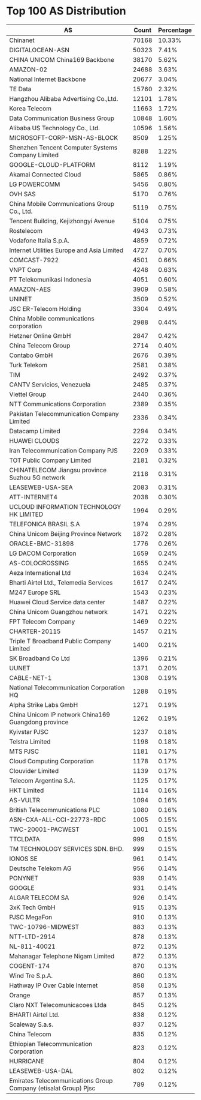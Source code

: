 # Top 100 AS Distribution
| AS | Count | Percentage |
|----|----|----|
| Chinanet | 70168 | 10.33% |
| DIGITALOCEAN-ASN | 50323 | 7.41% |
| CHINA UNICOM China169 Backbone | 38170 | 5.62% |
| AMAZON-02 | 24688 | 3.63% |
| National Internet Backbone | 20677 | 3.04% |
| TE Data | 15760 | 2.32% |
| Hangzhou Alibaba Advertising Co.,Ltd. | 12101 | 1.78% |
| Korea Telecom | 11663 | 1.72% |
| Data Communication Business Group | 10848 | 1.60% |
| Alibaba US Technology Co., Ltd. | 10596 | 1.56% |
| MICROSOFT-CORP-MSN-AS-BLOCK | 8509 | 1.25% |
| Shenzhen Tencent Computer Systems Company Limited | 8288 | 1.22% |
| GOOGLE-CLOUD-PLATFORM | 8112 | 1.19% |
| Akamai Connected Cloud | 5865 | 0.86% |
| LG POWERCOMM | 5456 | 0.80% |
| OVH SAS | 5170 | 0.76% |
| China Mobile Communications Group Co., Ltd. | 5119 | 0.75% |
| Tencent Building, Kejizhongyi Avenue | 5104 | 0.75% |
| Rostelecom | 4943 | 0.73% |
| Vodafone Italia S.p.A. | 4859 | 0.72% |
| Internet Utilities Europe and Asia Limited | 4727 | 0.70% |
| COMCAST-7922 | 4501 | 0.66% |
| VNPT Corp | 4248 | 0.63% |
| PT Telekomunikasi Indonesia | 4051 | 0.60% |
| AMAZON-AES | 3909 | 0.58% |
| UNINET | 3509 | 0.52% |
| JSC ER-Telecom Holding | 3304 | 0.49% |
| China Mobile communications corporation | 2988 | 0.44% |
| Hetzner Online GmbH | 2847 | 0.42% |
| China Telecom Group | 2714 | 0.40% |
| Contabo GmbH | 2676 | 0.39% |
| Turk Telekom | 2581 | 0.38% |
| TIM | 2492 | 0.37% |
| CANTV Servicios, Venezuela | 2485 | 0.37% |
| Viettel Group | 2440 | 0.36% |
| NTT Communications Corporation | 2389 | 0.35% |
| Pakistan Telecommunication Company Limited | 2336 | 0.34% |
| Datacamp Limited | 2294 | 0.34% |
| HUAWEI CLOUDS | 2272 | 0.33% |
| Iran Telecommunication Company PJS | 2209 | 0.33% |
| TOT Public Company Limited | 2181 | 0.32% |
| CHINATELECOM Jiangsu province Suzhou 5G network | 2118 | 0.31% |
| LEASEWEB-USA-SEA | 2083 | 0.31% |
| ATT-INTERNET4 | 2038 | 0.30% |
| UCLOUD INFORMATION TECHNOLOGY HK LIMITED | 1994 | 0.29% |
| TELEFONICA BRASIL S.A | 1974 | 0.29% |
| China Unicom Beijing Province Network | 1872 | 0.28% |
| ORACLE-BMC-31898 | 1776 | 0.26% |
| LG DACOM Corporation | 1659 | 0.24% |
| AS-COLOCROSSING | 1655 | 0.24% |
| Aeza International Ltd | 1634 | 0.24% |
| Bharti Airtel Ltd., Telemedia Services | 1617 | 0.24% |
| M247 Europe SRL | 1543 | 0.23% |
| Huawei Cloud Service data center | 1487 | 0.22% |
| China Unicom Guangzhou network | 1471 | 0.22% |
| FPT Telecom Company | 1469 | 0.22% |
| CHARTER-20115 | 1457 | 0.21% |
| Triple T Broadband Public Company Limited | 1400 | 0.21% |
| SK Broadband Co Ltd | 1396 | 0.21% |
| UUNET | 1371 | 0.20% |
| CABLE-NET-1 | 1308 | 0.19% |
| National Telecommunication Corporation HQ | 1288 | 0.19% |
| Alpha Strike Labs GmbH | 1271 | 0.19% |
| China Unicom IP network China169 Guangdong province | 1262 | 0.19% |
| Kyivstar PJSC | 1237 | 0.18% |
| Telstra Limited | 1198 | 0.18% |
| MTS PJSC | 1181 | 0.17% |
| Cloud Computing Corporation | 1178 | 0.17% |
| Clouvider Limited | 1139 | 0.17% |
| Telecom Argentina S.A. | 1125 | 0.17% |
| HKT Limited | 1114 | 0.16% |
| AS-VULTR | 1094 | 0.16% |
| British Telecommunications PLC | 1080 | 0.16% |
| ASN-CXA-ALL-CCI-22773-RDC | 1005 | 0.15% |
| TWC-20001-PACWEST | 1001 | 0.15% |
| TTCLDATA | 999 | 0.15% |
| TM TECHNOLOGY SERVICES SDN. BHD. | 999 | 0.15% |
| IONOS SE | 961 | 0.14% |
| Deutsche Telekom AG | 956 | 0.14% |
| PONYNET | 939 | 0.14% |
| GOOGLE | 931 | 0.14% |
| ALGAR TELECOM SA | 926 | 0.14% |
| 3xK Tech GmbH | 915 | 0.13% |
| PJSC MegaFon | 910 | 0.13% |
| TWC-10796-MIDWEST | 883 | 0.13% |
| NTT-LTD-2914 | 878 | 0.13% |
| NL-811-40021 | 872 | 0.13% |
| Mahanagar Telephone Nigam Limited | 872 | 0.13% |
| COGENT-174 | 870 | 0.13% |
| Wind Tre S.p.A. | 860 | 0.13% |
| Hathway IP Over Cable Internet | 858 | 0.13% |
| Orange | 857 | 0.13% |
| Claro NXT Telecomunicacoes Ltda | 845 | 0.12% |
| BHARTI Airtel Ltd. | 838 | 0.12% |
| Scaleway S.a.s. | 837 | 0.12% |
| China Telecom | 835 | 0.12% |
| Ethiopian Telecommunication Corporation | 823 | 0.12% |
| HURRICANE | 804 | 0.12% |
| LEASEWEB-USA-DAL | 802 | 0.12% |
| Emirates Telecommunications Group Company (etisalat Group) Pjsc | 789 | 0.12% |
